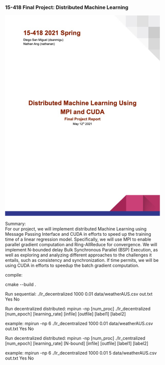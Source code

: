 ### 15-418 Final Project: Distributed Machine Learning

![Final Report](pdfs/FinalReport.jpg)

Summary: \
For our project, we will implement distributed Machine Learning using Message Passing Interface and CUDA in efforts to speed up the training time of a linear regression model. Specifically, we will use MPI to enable parallel gradient computation and Ring-AllReduce for convergence. We will implement N-bounded delay Bulk Synchronous Parallel (BSP) Execution, as well as exploring and analyzing different approaches to the challenges it entails, such as consistency and synchronization. If time permits, we will be using CUDA in efforts to speedup the batch gradient computation.

compile: 

cmake --build .

Run sequential:
./lr_decentralized 1000 0.01 data/weatherAUS.csv out.txt Yes No 

Run decentralized distributed: 
mpirun -np [num_proc] ./lr_decentralized [num_epoch] [learning_rate] [infile] [outfile] [label1] [label2] 

example: mpirun -np 6 ./lr_decentralized 1000 0.01 data/weatherAUS.csv out.txt Yes No 

Run decentralized distributed: 
mpirun -np [num_proc] ./lr_centralized [num_epoch] [learning_rate] [N-bound] [infile] [outfile] [label1] [label2] 

example: mpirun -np 6 ./lr_decentralized 1000 0.01 5 data/weatherAUS.csv out.txt Yes No 